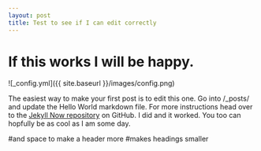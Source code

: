 ```yaml
---
layout: post
title: Test to see if I can edit correctly
---
```


# If this works I will be happy.

![_config.yml]({{ site.baseurl }}/images/config.png)

The easiest way to make your first post is to edit this one. Go into /_posts/ and update the Hello World markdown file. For more instructions head over to the [Jekyll Now repository](https://github.com/barryclark/jekyll-now) on GitHub. I did and it worked. You too can hopfully be as cool as I am some day.

#and space to make a header
more #makes headings smaller
